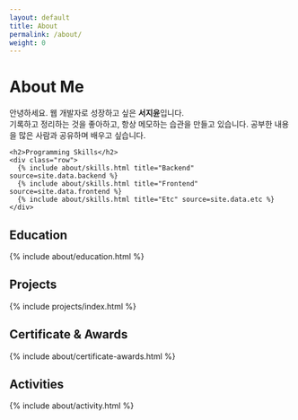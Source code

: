 ```yaml
---
layout: default
title: About
permalink: /about/
weight: 0
---
```


<div class="col-lg-10 mx-auto mt-5 markdown-body">
  <!-- <div class="markdown-body"> -->
    <h1><b>About Me</b></h1>
    <p>
      안녕하세요. 웹 개발자로 성장하고 싶은 <b>서지윤</b>입니다.<br>
      기록하고 정리하는 것을 좋아하고, 항상 메모하는 습관을 만들고 있습니다. 공부한 내용을 많은 사람과 공유하며 배우고 싶습니다.
    </p>
  <!-- </div> -->

  <!-- <div class="markdown-body"> -->
    <h2>Programming Skills</h2>
    <div class="row">
      {% include about/skills.html title="Backend" source=site.data.backend %}
      {% include about/skills.html title="Frontend" source=site.data.frontend %}
      {% include about/skills.html title="Etc" source=site.data.etc %}
    </div>
  <!-- </div> -->

  <h2>Education</h2>
  <div class="row">
  {% include about/education.html %}
  </div>

  <div class="except">
    <h2>Projects</h2>
    <div class="row">
    {% include projects/index.html %}
    </div>
  </div>

  <h2>Certificate & Awards</h2>
  <div class="row">
  {% include about/certificate-awards.html %}
  </div>

  <h2>Activities</h2>
  <div class="row">
  {% include about/activity.html %}
  </div>
</div>
